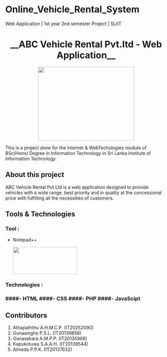 # Online_Vehicle_Rental_System
Web Application | 1st year 2nd semester Project | SLIIT

<h1 align="center"> __ABC Vehicle Rental Pvt.ltd - Web Application__ </h1>
<p align="center">
  <image src="https://user-images.githubusercontent.com/88779731/145160182-69a1fc4d-1e9f-4a2f-91ee-5631313ba0a0.jpg" width="300" height="230"
</p>
<p> This is a project done for the Internet & WebTechologies module of BSc(Hons) Degree in Information Technology in Sri Lanka Institute of Information Technology. </p>

<h2> About this project </h2>
ABC Vehicle Rental Pvt.Ltd is a web application designed to provide vehicles with a wide range, best priority and in quality at the concessional price with fulfilling all the necessities of customers.

<h2> Tools & Technologies </h2>

<h3> Tool : </h3>

- Notepad++

  <image src="https://encrypted-tbn0.gstatic.com/images?q=tbn:ANd9GcQRMVUgKFiKT25ukYh3TzwXdAY9nD9oB4RtMZpuGT-j1SZ6OGf28dkFyqdti6VKXvl0xk4&usqp=CAU" width="200" height="85" /> 

<h3> Technologies : <h3>

####- HTML
####- CSS
####- PHP
####- JavaScipt

 <h2>Contributors</h2>
  
  1.	Athapaththu A.H.M.C.P. (IT20252090)
  2.	Gunasinghe P.S.L.  (IT20139858)
  3.	Gunasekara A.M.P.P. (IT20135966)
  4.	Kapukotuwa S.A.A.H. (IT20139544)
  5.	Almeda P.P.K. (IT20137632)
